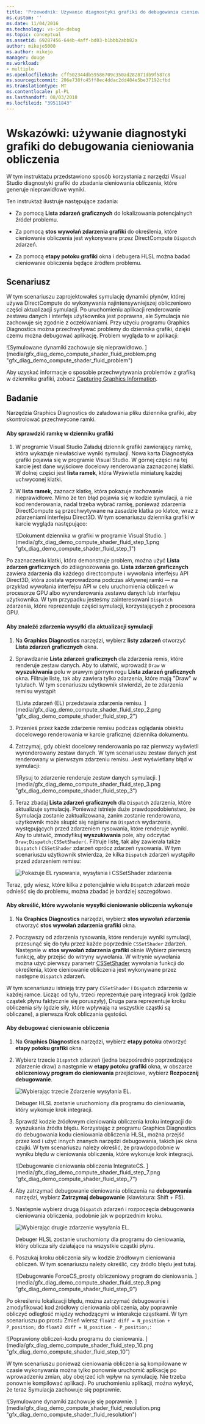 ```yaml
---
title: 'Przewodnik: Używanie diagnostyki grafiki do debugowania cieniowania obliczenia | Dokumentacja firmy Microsoft'
ms.custom: ''
ms.date: 11/04/2016
ms.technology: vs-ide-debug
ms.topic: conceptual
ms.assetid: 69287456-644b-4aff-bd03-b1bbb2abb82a
author: mikejo5000
ms.author: mikejo
manager: douge
ms.workload:
- multiple
ms.openlocfilehash: cff502344db59586709c350ad282871db9f587c8
ms.sourcegitcommit: 206e738fc45ff8ec4ddac2dd484e5be37192cfbd
ms.translationtype: MT
ms.contentlocale: pl-PL
ms.lasthandoff: 08/03/2018
ms.locfileid: "39511843"
---
```

# <a name="walkthrough-using-graphics-diagnostics-to-debug-a-compute-shader"></a>Wskazówki: używanie diagnostyki grafiki do debugowania cieniowania obliczenia
W tym instruktażu przedstawiono sposób korzystania z narzędzi Visual Studio diagnostyki grafiki do zbadania cieniowania obliczenia, które generuje nieprawidłowe wyniki.  
  
 Ten instruktaż ilustruje następujące zadania:  
  
-   Za pomocą **Lista zdarzeń graficznych** do lokalizowania potencjalnych źródeł problemu.  
  
-   Za pomocą **stos wywołań zdarzenia grafiki** do określenia, które cieniowanie obliczenia jest wykonywane przez DirectCompute `Dispatch` zdarzeń.  
  
-   Za pomocą **etapy potoku grafiki** okna i debugera HLSL można badać cieniowanie obliczenia będące źródłem problemu.  
  
## <a name="scenario"></a>Scenariusz  
 W tym scenariuszu zaprojektowałeś symulację dynamiki płynów, której używa DirectCompute do wykonywania najintensywniejszej obliczeniowo części aktualizacji symulacji. Po uruchomieniu aplikacji renderowanie zestawu danych i interfejs użytkownika jest poprawna, ale Symulacja nie zachowuje się zgodnie z oczekiwaniami. Przy użyciu programu Graphics Diagnostics można przechwytywać problemy do dziennika grafiki, dzięki czemu można debugować aplikację. Problem wygląda to w aplikacji:  
  
 ![Symulowane dynamiki zachowuje się nieprawidłowo. ] (media/gfx_diag_demo_compute_shader_fluid_problem.png "gfx_diag_demo_compute_shader_fluid_problem")  
  
 Aby uzyskać informacje o sposobie przechwytywania problemów z grafiką w dzienniku grafiki, zobacz [Capturing Graphics Information](capturing-graphics-information.md).  
  
## <a name="investigation"></a>Badanie  
 Narzędzia Graphics Diagnostics do załadowania pliku dziennika grafiki, aby skontrolować przechwycone ramki.  
  
#### <a name="to-examine-a-frame-in-a-graphics-log"></a>Aby sprawdzić ramkę w dzienniku grafiki  
  
1.  W programie Visual Studio Załaduj dziennik grafiki zawierający ramkę, która wykazuje niewłaściwe wyniki symulacji. Nowa karta Diagnostyka grafiki pojawia się w programie Visual Studio. W górnej części na tej karcie jest dane wyjściowe docelowy renderowania zaznaczonej klatki. W dolnej części jest **lista ramek**, która Wyświetla miniaturę każdej uchwyconej klatki.  
  
2.  W **lista ramek**, zaznacz klatkę, która pokazuje zachowanie nieprawidłowe. Mimo że ten błąd pojawia się w kodzie symulacji, a nie kod renderowania, nadal trzeba wybrać ramkę, ponieważ zdarzenia DirectCompute są przechwytywane na zasadzie klatka po klatce, wraz z zdarzeniami interfejsu Direct3D. W tym scenariuszu dziennika grafiki w karcie wygląda następująco:  
  
     ![Dokument dziennika w grafiki w programie Visual Studio. ] (media/gfx_diag_demo_compute_shader_fluid_step_1.png "gfx_diag_demo_compute_shader_fluid_step_1")  
  
 Po zaznaczeniu klatki, która demonstruje problem, można użyć **Lista zdarzeń graficznych** do zdiagnozowania go. **Lista zdarzeń graficznych** zawiera zdarzenia dla każdego directcompute i wywołania interfejsu API Direct3D, która została wprowadzona podczas aktywnej ramki — na przykład wywołania interfejsu API w celu uruchomienia obliczeń w procesorze GPU albo wyrenderowania zestawu danych lub interfejsu użytkownika. W tym przypadku jesteśmy zainteresowani `Dispatch` zdarzenia, które reprezentuje części symulacji, korzystających z procesora GPU.  
  
#### <a name="to-find-the-dispatch-event-for-the-simulation-update"></a>Aby znaleźć zdarzenia wysyłki dla aktualizacji symulacji  
  
1.  Na **Graphics Diagnostics** narzędzi, wybierz **listy zdarzeń** otworzyć **Lista zdarzeń graficznych** okna.  
  
2.  Sprawdzanie **Lista zdarzeń graficznych** dla zdarzenia remis, które renderuje zestaw danych. Aby to ułatwić, wprowadź `Draw` w **wyszukiwania** polu w prawym górnym rogu **Lista zdarzeń graficznych** okna. Filtruje listę, tak aby zawiera tylko zdarzenia, które mają "Draw" w tytułach. W tym scenariuszu użytkownik stwierdzi, że te zdarzenia remisu wystąpił:  
  
     ![Lista zdarzeń &#40;EL&#41; przedstawia zdarzenia remisu. ] (media/gfx_diag_demo_compute_shader_fluid_step_2.png "gfx_diag_demo_compute_shader_fluid_step_2")  
  
3.  Przenieś przez każde zdarzenie remisu podczas oglądania obiektu docelowego renderowania w karcie graficznej dziennika dokumentu.  
  
4.  Zatrzymaj, gdy obiekt docelowy renderowania po raz pierwszy wyświetli wyrenderowany zestaw danych. W tym scenariuszu zestaw danych jest renderowany w pierwszym zdarzeniu remisu. Jest wyświetlany błąd w symulacji:  
  
     ![Rysuj to zdarzenie renderuje zestaw danych symulacji. ] (media/gfx_diag_demo_compute_shader_fluid_step_3.png "gfx_diag_demo_compute_shader_fluid_step_3")  
  
5.  Teraz zbadaj **Lista zdarzeń graficznych** dla `Dispatch` zdarzenia, które aktualizuje symulację. Ponieważ istnieje duże prawdopodobieństwo, że Symulacja zostanie zaktualizowana, zanim zostanie renderowana, użytkownik może skupić się najpierw na `Dispatch` wydarzenia, występujących przed zdarzeniem rysowania, które renderuje wyniki. Aby to ułatwić, zmodyfikuj **wyszukiwania** pole, aby odczytać `Draw;Dispatch;CSSetShader(`. Filtruje listę, tak aby zawierała także `Dispatch` i `CSSetShader` zdarzeń oprócz zdarzeń rysowania. W tym scenariuszu użytkownik stwierdza, że kilka `Dispatch` zdarzeń wystąpiło przed zdarzeniem remisu:  
  
     ![Pokazuje EL rysowania, wysyłania i CSSetShader zdarzenia](media/gfx_diag_demo_compute_shader_fluid_step_4.png "gfx_diag_demo_compute_shader_fluid_step_4")  
  
 Teraz, gdy wiesz, które kilka z potencjalnie wielu `Dispatch` zdarzeń może odnieść się do problemu, można zbadać je bardziej szczegółowo.  
  
#### <a name="to-determine-which-compute-shader-a-dispatch-call-executes"></a>Aby określić, które wywołanie wysyłki cieniowanie obliczenia wykonuje  
  
1.  Na **Graphics Diagnostics** narzędzi, wybierz **stos wywołań zdarzenia** otworzyć **stos wywołań zdarzenia grafiki** okna.  
  
2.  Począwszy od zdarzenia rysowania, które renderuje wyniki symulacji, przesunąć się do tyłu przez każde poprzednie `CSSetShader` zdarzeń. Następnie w **stos wywołań zdarzenia grafiki** oknie Wybierz pierwszą funkcję, aby przejść do witryny wywołania. W witrynie wywołania można użyć pierwszy parametr [CSSetShader](/windows/desktop/api/d3d11/nf-d3d11-id3d11devicecontext-cssetshader) wywołania funkcji do określenia, które cieniowanie obliczenia jest wykonywane przez następne `Dispatch` zdarzeń.  
  
 W tym scenariuszu istnieją trzy pary `CSSetShader` i `Dispatch` zdarzenia w każdej ramce. Licząc od tyłu, trzeci reprezentuje parę integracji krok (gdzie cząstek płynu faktycznie się poruszyły), Druga para reprezentuje kroku obliczenia siły (gdzie siły, które wpływają na wszystkie cząstki są obliczane), a pierwsza Krok obliczania gęstości.  
  
#### <a name="to-debug-the-compute-shader"></a>Aby debugować cieniowanie obliczenia  
  
1.  Na **Graphics Diagnostics** narzędzi, wybierz **etapy potoku** otworzyć **etapy potoku grafiki** okna.  
  
2.  Wybierz trzecie `Dispatch` zdarzeń (jedna bezpośrednio poprzedzające zdarzenie draw) a następnie w **etapy potoku grafiki** okna, w obszarze **obliczeniowy program do cieniowania** przejściowe, wybierz  **Rozpocznij debugowanie**.  
  
     ![Wybierając trzecie Zdarzenie wysyłania EL.](media/gfx_diag_demo_compute_shader_fluid_step_6.png "gfx_diag_demo_compute_shader_fluid_step_6")  
  
     Debuger HLSL zostanie uruchomiony dla programu do cieniowania, który wykonuje krok integracji.  
  
3.  Sprawdź kodzie źródłowym cieniowania obliczenia kroku integracji do wyszukania źródła błędu. Korzystając z programu Graphics Diagnostics do debugowania kodu cieniowania obliczenia HLSL, można przejść przez kod i użyć innych znanych narzędzi debugowania, takich jak okna czujki. W tym scenariuszu należy określić, że prawdopodobnie w wyniku błędu w cieniowania obliczenia, które wykonuje krok integracji.  
  
     ![Debugowanie cieniowania obliczenia IntegrateCS. ] (media/gfx_diag_demo_compute_shader_fluid_step_7.png "gfx_diag_demo_compute_shader_fluid_step_7")  
  
4.  Aby zatrzymać debugowanie cieniowania obliczenia na **debugowania** narzędzi, wybierz **Zatrzymaj debugowanie** (klawiatura: Shift + F5).  
  
5.  Następnie wybierz drugą `Dispatch` zdarzeń i rozpoczęcia debugowania cieniowania obliczenia, podobnie jak w poprzednim kroku.  
  
     ![Wybierając drugie zdarzenie wysyłania EL.](media/gfx_diag_demo_compute_shader_fluid_step_8.png "gfx_diag_demo_compute_shader_fluid_step_8")  
  
     Debuger HLSL zostanie uruchomiony dla programu do cieniowania, który oblicza siły działające na wszystkie cząstki płynu.  
  
6.  Poszukaj kroku obliczenia siły w kodzie źródłowym cieniowania obliczeń. W tym scenariuszu należy określić, czy źródło błędu jest tutaj.  
  
     ![Debugowanie ForceCS&#95;prosty obliczeniowy program do cieniowania. ] (media/gfx_diag_demo_compute_shader_fluid_step_9.png "gfx_diag_demo_compute_shader_fluid_step_9")  
  
 Po określeniu lokalizacji błędu, można zatrzymać debugowanie i zmodyfikować kod źródłowy cieniowania obliczenia, aby poprawnie obliczyć odległość między wchodzącymi w interakcje cząstkami. W tym scenariuszu po prostu Zmień wiersz `float2 diff = N_position + P_position;` do `float2 diff = N_position - P_position;`:  
  
 ![Poprawiony obliczeń&#45;kodu programu do cieniowania. ] (media/gfx_diag_demo_compute_shader_fluid_step_10.png "gfx_diag_demo_compute_shader_fluid_step_10")  
  
 W tym scenariuszu ponieważ cieniowania obliczenia są kompilowane w czasie wykonywania można tylko ponownie uruchomić aplikację po wprowadzeniu zmian, aby obejrzeć ich wpływ na symulację. Nie trzeba ponownie kompilować aplikacji. Po uruchomieniu aplikacji, można wykryć, że teraz Symulacja zachowuje się poprawnie.  
  
 ![Symulowane dynamiki zachowuje się poprawnie. ] (media/gfx_diag_demo_compute_shader_fluid_resolution.png "gfx_diag_demo_compute_shader_fluid_resolution")